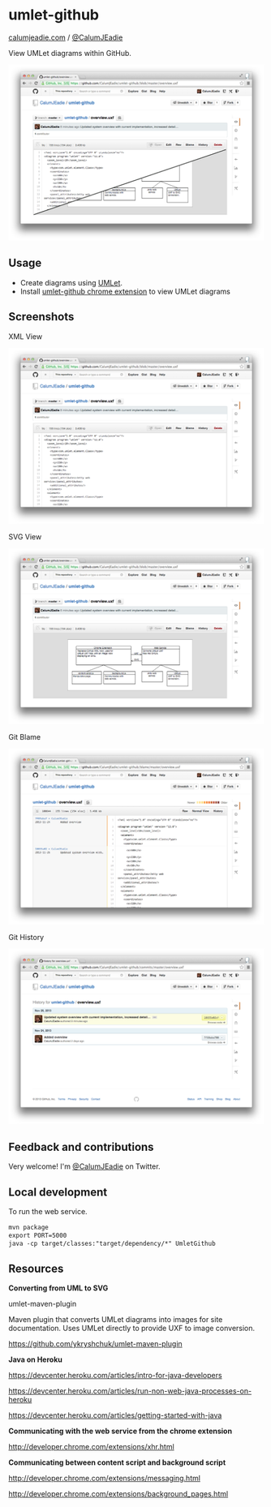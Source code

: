umlet-github
============

[calumjeadie.com](http://www.calumjeadie.com) / [@CalumJEadie](https://twitter.com/CalumJEadie)

View UMLet diagrams within GitHub.

!["SVG View"](screenshots/view-xml-svg-combined.png)

Usage
-----

- Create diagrams using [UMLet](http://www.umlet.com/).
- Install [umlet-github chrome extension](https://chrome.google.com/webstore/detail/umlet-github/paimimbkklhmfcbbgmhpfpjaikijhppl) to view UMLet diagrams

Screenshots
-----------

XML View

!["XML View"](screenshots/view-xml.png)

SVG View

!["SVG View"](screenshots/view-svg.png)

Git Blame

!["Git Blame"](screenshots/blame.png)

Git History

!["Git History"](screenshots/history.png)

Feedback and contributions
--------------------------

Very welcome! I'm [@CalumJEadie](https://twitter.com/CalumJEadie) on Twitter.

Local development
-----------------

To run the web service.

```
mvn package
export PORT=5000
java -cp target/classes:"target/dependency/*" UmletGithub
```

Resources
---------

**Converting from UML to SVG**

umlet-maven-plugin

Maven plugin that converts UMLet diagrams into images for site documentation. Uses UMLet directly to provide UXF to image
conversion.

https://github.com/ykryshchuk/umlet-maven-plugin

**Java on Heroku**

https://devcenter.heroku.com/articles/intro-for-java-developers

https://devcenter.heroku.com/articles/run-non-web-java-processes-on-heroku

https://devcenter.heroku.com/articles/getting-started-with-java

**Communicating with the web service from the chrome extension**

http://developer.chrome.com/extensions/xhr.html

**Communicating between content script and background script**

http://developer.chrome.com/extensions/messaging.html

http://developer.chrome.com/extensions/background_pages.html
